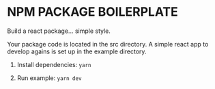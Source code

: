 # NPM PACKAGE BOILERPLATE

Build a react package... simple style.

Your package code is located in the src directory.
A simple react app to develop agains is set up in the example directory.

1. Install dependencies:
`yarn`

2. Run example:
`yarn dev`

